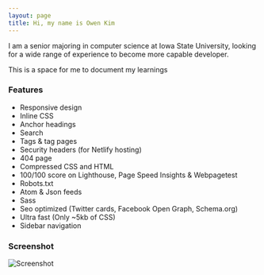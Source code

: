 ```yaml
---
layout: page
title: Hi, my name is Owen Kim
---
```


I am a senior majoring in computer science at Iowa State University, looking for a wide range of experience to become more capable developer.

This is a space for me to document my learnings 

### Features

- Responsive design
- Inline CSS
- Anchor headings
- Search
- Tags & tag pages
- Security headers (for Netlify hosting)
- 404 page
- Compressed CSS and HTML
- 100/100 score on Lighthouse, Page Speed Insights & Webpagetest
- Robots.txt
- Atom & Json feeds
- Sass
- Seo optimized (Twitter cards, Facebook Open Graph, Schema.org)
- Ultra fast (Only ~5kb of CSS)
- Sidebar navigation

### Screenshot

![Screenshot](me.png)
